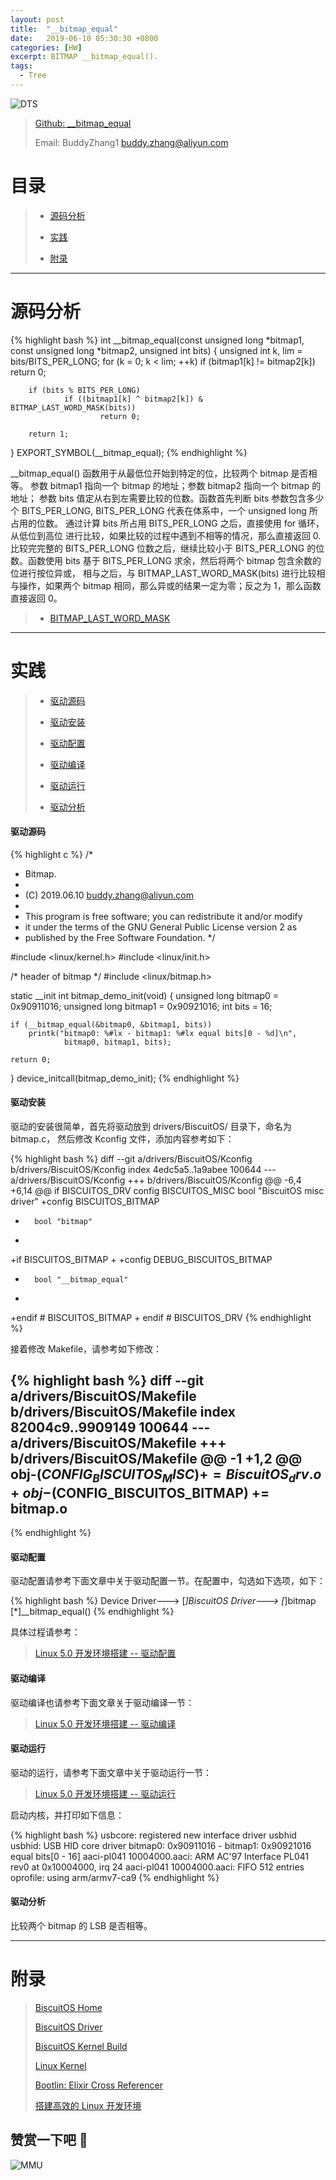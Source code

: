 ```yaml
---
layout: post
title:  "__bitmap_equal"
date:   2019-06-10 05:30:30 +0800
categories: [HW]
excerpt: BITMAP __bitmap_equal().
tags:
  - Tree
---
```


![DTS](/assets/PDB/BiscuitOS/kernel/IND00000B.jpg)

> [Github: __bitmap_equal](https://github.com/BiscuitOS/HardStack/tree/master/Algorithem/bitmap/API/__bitmap_equal)
>
> Email: BuddyZhang1 <buddy.zhang@aliyun.com>

# 目录

> - [源码分析](#源码分析)
>
> - [实践](#实践)
>
> - [附录](#附录)

-----------------------------------

# <span id="源码分析">源码分析</span>

{% highlight bash %}
int __bitmap_equal(const unsigned long *bitmap1,
                const unsigned long *bitmap2, unsigned int bits)
{
        unsigned int k, lim = bits/BITS_PER_LONG;
        for (k = 0; k < lim; ++k)
                if (bitmap1[k] != bitmap2[k])
                        return 0;

        if (bits % BITS_PER_LONG)
                if ((bitmap1[k] ^ bitmap2[k]) & BITMAP_LAST_WORD_MASK(bits))
                        return 0;

        return 1;
}
EXPORT_SYMBOL(__bitmap_equal);
{% endhighlight %}

__bitmap_equal() 函数用于从最低位开始到特定的位，比较两个 bitmap 是否相等。
参数 bitmap1 指向一个 bitmap 的地址；参数 bitmap2 指向一个 bitmap 的地址；
参数 bits 值定从右到左需要比较的位数。函数首先判断 bits 参数包含多少个
BITS_PER_LONG, BITS_PER_LONG 代表在体系中，一个 unsigned long 所占用的位数。
通过计算 bits 所占用 BITS_PER_LONG 之后，直接使用 for 循环，从低位到高位
进行比较，如果比较的过程中遇到不相等的情况，那么直接返回 0. 比较完完整的
BITS_PER_LONG 位数之后，继续比较小于 BITS_PER_LONG 的位数。函数使用
bits 基于 BITS_PER_LONG 求余，然后将两个 bitmap 包含余数的位进行按位异或，
相与之后，与 BITMAP_LAST_WORD_MASK(bits) 进行比较相与操作，如果两个
bitmap 相同，那么异或的结果一定为零；反之为 1，那么函数直接返回 0。

> - [BITMAP_LAST_WORD_MASK](https://biscuitos.github.io/blog/BITMAP_BITMAP_LAST_WORD_MASK/)

--------------------------------------------------

# <span id="实践">实践</span>

> - [驱动源码](#驱动源码)
>
> - [驱动安装](#驱动安装)
>
> - [驱动配置](#驱动配置)
>
> - [驱动编译](#驱动编译)
>
> - [驱动运行](#驱动运行)
>
> - [驱动分析](#驱动分析)

#### <span id="驱动源码">驱动源码</span>

{% highlight c %}
/*
 * Bitmap.
 *
 * (C) 2019.06.10 <buddy.zhang@aliyun.com>
 *
 * This program is free software; you can redistribute it and/or modify
 * it under the terms of the GNU General Public License version 2 as
 * published by the Free Software Foundation.
 */

#include <linux/kernel.h>
#include <linux/init.h>

/* header of bitmap */
#include <linux/bitmap.h>

static __init int bitmap_demo_init(void)
{
	unsigned long bitmap0 = 0x90911016;
	unsigned long bitmap1 = 0x90921016;
	int bits = 16;

	if (__bitmap_equal(&bitmap0, &bitmap1, bits))
		printk("bitmap0: %#lx - bitmap1: %#lx equal bits[0 - %d]\n",
				bitmap0, bitmap1, bits);

	return 0;
}
device_initcall(bitmap_demo_init);
{% endhighlight %}

#### <span id="驱动安装">驱动安装</span>

驱动的安装很简单，首先将驱动放到 drivers/BiscuitOS/ 目录下，命名为 bitmap.c，
然后修改 Kconfig 文件，添加内容参考如下：

{% highlight bash %}
diff --git a/drivers/BiscuitOS/Kconfig b/drivers/BiscuitOS/Kconfig
index 4edc5a5..1a9abee 100644
--- a/drivers/BiscuitOS/Kconfig
+++ b/drivers/BiscuitOS/Kconfig
@@ -6,4 +6,14 @@ if BISCUITOS_DRV
config BISCUITOS_MISC
        bool "BiscuitOS misc driver"
+config BISCUITOS_BITMAP
+       bool "bitmap"
+
+if BISCUITOS_BITMAP
+
+config DEBUG_BISCUITOS_BITMAP
+       bool "__bitmap_equal"
+
+endif # BISCUITOS_BITMAP
+
endif # BISCUITOS_DRV
{% endhighlight %}

接着修改 Makefile，请参考如下修改：

{% highlight bash %}
diff --git a/drivers/BiscuitOS/Makefile b/drivers/BiscuitOS/Makefile
index 82004c9..9909149 100644
--- a/drivers/BiscuitOS/Makefile
+++ b/drivers/BiscuitOS/Makefile
@@ -1 +1,2 @@
obj-$(CONFIG_BISCUITOS_MISC)     += BiscuitOS_drv.o
+obj-$(CONFIG_BISCUITOS_BITMAP)     += bitmap.o
--
{% endhighlight %}

#### <span id="驱动配置">驱动配置</span>

驱动配置请参考下面文章中关于驱动配置一节。在配置中，勾选如下选项，如下：

{% highlight bash %}
Device Driver--->
    [*]BiscuitOS Driver--->
        [*]bitmap
            [*]__bitmap_equal()
{% endhighlight %}

具体过程请参考：

> [Linux 5.0 开发环境搭建 -- 驱动配置](https://biscuitos.github.io/blog/Linux-5.0-arm32-Usermanual/#%E9%A9%B1%E5%8A%A8%E9%85%8D%E7%BD%AE)

#### <span id="驱动编译">驱动编译</span>

驱动编译也请参考下面文章关于驱动编译一节：

> [Linux 5.0 开发环境搭建 -- 驱动编译](https://biscuitos.github.io/blog/Linux-5.0-arm32-Usermanual/#%E7%BC%96%E8%AF%91%E9%A9%B1%E5%8A%A8)

#### <span id="驱动运行">驱动运行</span>

驱动的运行，请参考下面文章中关于驱动运行一节：

> [Linux 5.0 开发环境搭建 -- 驱动运行](https://biscuitos.github.io/blog/Linux-5.0-arm32-Usermanual/#%E9%A9%B1%E5%8A%A8%E8%BF%90%E8%A1%8C)

启动内核，并打印如下信息：

{% highlight bash %}
usbcore: registered new interface driver usbhid
usbhid: USB HID core driver
bitmap0: 0x90911016 - bitmap1: 0x90921016 equal bits[0 - 16]
aaci-pl041 10004000.aaci: ARM AC'97 Interface PL041 rev0 at 0x10004000, irq 24
aaci-pl041 10004000.aaci: FIFO 512 entries
oprofile: using arm/armv7-ca9
{% endhighlight %}

#### <span id="驱动分析">驱动分析</span>

比较两个 bitmap 的 LSB 是否相等。

-----------------------------------------------

# <span id="附录">附录</span>

> [BiscuitOS Home](https://biscuitos.github.io/)
>
> [BiscuitOS Driver](https://biscuitos.github.io/blog/BiscuitOS_Catalogue/)
>
> [BiscuitOS Kernel Build](https://biscuitos.github.io/blog/Kernel_Build/)
>
> [Linux Kernel](https://www.kernel.org/)
>
> [Bootlin: Elixir Cross Referencer](https://elixir.bootlin.com/linux/latest/source)
>
> [搭建高效的 Linux 开发环境](https://biscuitos.github.io/blog/Linux-debug-tools/)

## 赞赏一下吧 🙂

![MMU](/assets/PDB/BiscuitOS/kernel/HAB000036.jpg)
